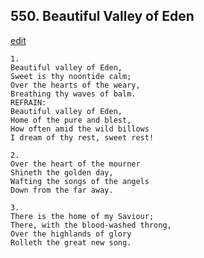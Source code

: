 
## 550.  Beautiful Valley of Eden
[edit](https://docs.google.com/document/d/1m3tRl3DpEoBUmV8dnZZahHVPl76Ze--g/edit?mode=html)



    1.
    Beautiful valley of Eden, 
    Sweet is thy noontide calm; 
    Over the hearts of the weary, 
    Breathing thy waves of balm. 
    REFRAIN:
    Beautiful valley of Eden, 
    Home of the pure and blest, 
    How often amid the wild billows 
    I dream of thy rest, sweet rest! 

    2.
    Over the heart of the mourner 
    Shineth the golden day, 
    Wafting the songs of the angels 
    Down from the far away. 

    3.
    There is the home of my Saviour; 
    There, with the blood-washed throng, 
    Over the highlands of glory 
    Rolleth the great new song.

